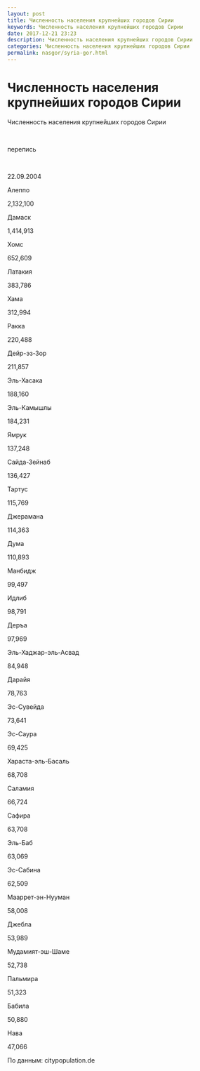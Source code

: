 ```yaml
---
layout: post
title: Численность населения крупнейших городов Сирии
keywords: Численность населения крупнейших городов Сирии
date: 2017-12-21 23:23
description: Численность населения крупнейших городов Сирии
categories: Численность населения крупнейших городов Сирии
permalink: nasgor/syria-gor.html
---
```


# Численность населения крупнейших городов Сирии



Численность населения крупнейших городов Сирии








 


перепись






 


22.09.2004






Алеппо


2,132,100






Дамаск


1,414,913






Хомс


652,609






Латакия


383,786






Хама


312,994






Ракка


220,488






Дейр-эз-Зор


211,857






Эль-Хасака


188,160






Эль-Камышлы


184,231






Ямрук


137,248






Сайда-Зейнаб


136,427






Тартус


115,769






Джерамана


114,363






Дума


110,893






Манбидж


99,497






Идлиб


98,791






Деръа


97,969






Эль-Хаджар-эль-Асвад


84,948






Дарайя


78,763






Эс-Сувейда


73,641






Эс-Саура


69,425






Хараста-эль-Басаль


68,708






Саламия


66,724






Сафира


63,708






Эль-Баб


63,069






Эс-Сабина


62,509






Мааррет-эн-Нууман


58,008






Джебла


53,989






Мудамият-эш-Шаме


52,738






Пальмира


51,323






Бабила


50,880






Нава


47,066








По данным: citypopulation.de


			
